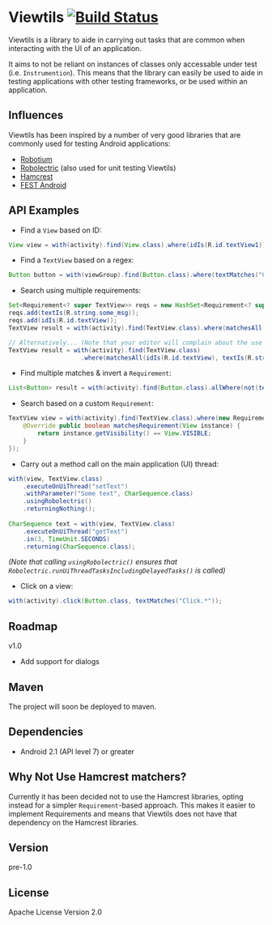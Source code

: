 Viewtils [![Build Status](https://travis-ci.org/kbremner/Viewtils.png)](https://travis-ci.org/kbremner/Viewtils)
=========
Viewtils is a library to aide in carrying out tasks that are common when interacting with the UI of an application.

It aims to not be reliant on instances of classes only accessable under test (i.e. `Instrumention`). This means that the library can easily be used to aide in testing applications with other testing frameworks, or be used within an application.

Influences
----
Viewtils has been inspired by a number of very good libraries that are commonly used for testing Android applications:
- [Robotium](https://code.google.com/p/robotium/)
- [Robolectric](http://robolectric.org/) (also used for unit testing Viewtils)
- [Hamcrest](https://code.google.com/p/hamcrest/)
- [FEST Android](https://github.com/square/fest-android)

API Examples
----
- Find a `View` based on ID:

```java
View view = with(activity).find(View.class).where(idIs(R.id.textView1));
```
- Find a `TextView` based on a regex:

```java
Button button = with(viewGroup).find(Button.class).where(textMatches("Click.*");
```
- Search using multiple requirements:

```java
Set<Requirement<? super TextView>> reqs = new HashSet<Requirement<? super TextView>>();
reqs.add(textIs(R.string.some_msg));
reqs.add(idIs(R.id.textView));
TextView result = with(activity).find(TextView.class).where(matchesAll(reqs));      

// Alternatively... (Note that your editor will complain about the use of generics with varargs
TextView result = with(activity).find(TextView.class)
                    .where(matchesAll(idIs(R.id.textView), textIs(R.string.some_msg))); 

```
- Find multiple matches & invert a `Requirement`:

```java
List<Button> result = with(activity).find(Button.class).allWhere(not(textIs(R.string.some_msg)));
```
- Search based on a custom `Requirement`:

```java
TextView view = with(activity).find(TextView.class).where(new Requirement<View>() {
    @Override public boolean matchesRequirement(View instance) {
        return instance.getVisibility() == View.VISIBLE;
    }
});
```
- Carry out a method call on the main application (UI) thread:

```java
with(view, TextView.class)
    .executeOnUiThread("setText")
    .withParameter("Some text", CharSequence.class)
    .usingRobolectric()
    .returningNothing();
    
CharSequence text = with(view, TextView.class)
    .executeOnUiThread("getText")
    .in(3, TimeUnit.SECONDS)
    .returning(CharSequence.class);
```
*(Note that calling `usingRobolectric()` ensures that `Robolectric.runUiThreadTasksIncludingDelayedTasks()` is called)* 
- Click on a view:

```java
with(activity).click(Button.class, textMatches("Click.*"));
```

Roadmap
---
v1.0
- Add support for dialogs

Maven
---
The project will soon be deployed to maven.

Dependencies
---
- Android 2.1 (API level 7) or greater

Why Not Use Hamcrest matchers?
---
Currently it has been decided not to use the Hamcrest libraries, opting instead for a simpler `Requirement`-based approach. This makes it easier to implement Requirements and means that Viewtils does not have that dependency on the Hamcrest libraries.

Version
----
pre-1.0

License
----
Apache License Version 2.0
